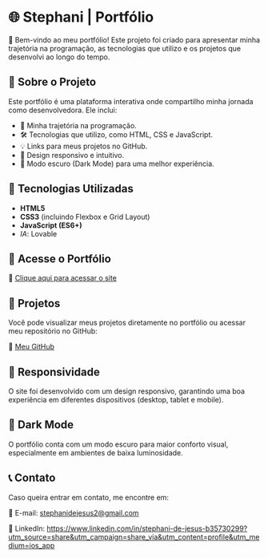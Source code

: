 # 🌐 Stephani | Portfólio  

🚀 Bem-vindo ao meu portfólio! Este projeto foi criado para apresentar minha trajetória na programação, as tecnologias que utilizo e os projetos que desenvolvi ao longo do tempo.  

## 📌 Sobre o Projeto  

Este portfólio é uma plataforma interativa onde compartilho minha jornada como desenvolvedora. Ele inclui:  

- 📖 Minha trajetória na programação.  
- 🛠️ Tecnologias que utilizo, como HTML, CSS e JavaScript.  
- 💡 Links para meus projetos no GitHub.  
- 🎨 Design responsivo e intuitivo.  
- 🌙 Modo escuro (Dark Mode) para uma melhor experiência.  

## 🚀 Tecnologias Utilizadas  

- **HTML5**  
- **CSS3** (incluindo Flexbox e Grid Layout)  
- **JavaScript (ES6+)**
- *IA*: Lovable
## 🔗 Acesse o Portfólio  

🔗 [Clique aqui para acessar o site](https://stephani-azure.vercel.app)  

## 📂 Projetos  

Você pode visualizar meus projetos diretamente no portfólio ou acessar meu repositório no GitHub:  

🔗 [Meu GitHub](https://github.com/stephiiss)  

## 📱 Responsividade  

O site foi desenvolvido com um design responsivo, garantindo uma boa experiência em diferentes dispositivos (desktop, tablet e mobile).  

## 🎨 Dark Mode  

O portfólio conta com um modo escuro para maior conforto visual, especialmente em ambientes de baixa luminosidade.  

## 📞 Contato  

Caso queira entrar em contato, me encontre em:  

📧 E-mail: stephanidejesus2@gmail.com 

 💼 LinkedIn: https://www.linkedin.com/in/stephani-de-jesus-b35730299?utm_source=share&utm_campaign=share_via&utm_content=profile&utm_medium=ios_app

